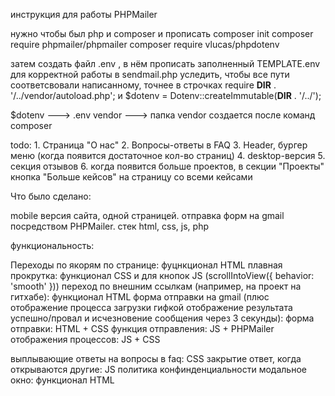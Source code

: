 инструкция для работы PHPMailer

нужно чтобы был php и composer и прописать
composer init
composer require phpmailer/phpmailer
composer require vlucas/phpdotenv

затем создать файл .env , в нём прописать заполненный TEMPLATE.env
для корректной работы в sendmail.php уследить, чтобы все пути соответсвовали написанному, точнее в строчках
require __DIR__ . '/../vendor/autoload.php';
и
$dotenv = Dotenv::createImmutable(__DIR__ . '/../');

$dotenv ---> .env
vendor ---> папка vendor создается после команд composer

todo:
    1. Страница "О нас"
    2. Вопросы-ответы в FAQ
    3. Header, бургер меню (когда появится достаточное кол-во страниц)
    4. desktop-версия
    5. секция отзывов
    6. когда появится больше проектов, в секции "Проекты" кнопка "Больше кейсов" на страницу со всеми кейсами


Что было сделано:

mobile версия сайта, одной страницей. отправка форм на gmail посредством PHPMailer.
стек html, css, js, php

функциональность:

Переходы по якорям по странице: фуцнкционал HTML
плавная прокрутка: функционал CSS и для кнопок JS (scrollIntoView({ behavior: 'smooth' }))
переход по внешним ссылкам (например, на проект на гитхабе): функционал HTML
форма отправки на gmail (плюс отображение процесса загрузки гифкой
отображение результата успешно/провал и исчезновение сообщения через 3 секунды): 
    форма отправки: HTML + CSS
    функция отправления: JS + PHPMailer
    отображения процессов: JS + CSS

выплывающие ответы на вопросы в faq: CSS
закрытие ответ, когда открываются другие: JS
политика конфинденциальности модальное окно: функционал HTML